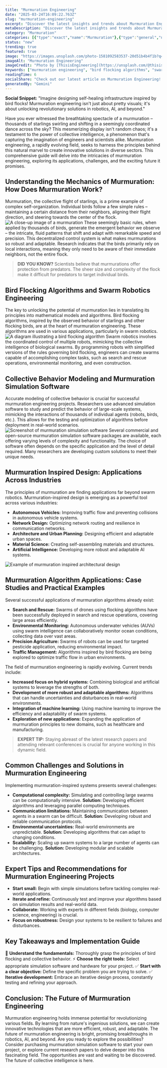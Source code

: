 ```yaml
---
title: "Murmuration Engineering"
date: "2025-03-24T16:09:22.763Z"
slug: "murmuration-engineering"
excerpt: "Discover the latest insights and trends about Murmuration Engineering. This comprehensive guide covers everything you need to know about Murmuration Engineering in 2025."
metaDescription: "Discover the latest insights and trends about Murmuration Engineering. This comprehensive guide covers everything you need to know about Murmuration Engine..."
category: "Murmuration"
categories: [{"type":"exact","name":"Murmuration"},{"type":"general","name":"Robotics"},{"type":"medium","name":"Swarm Robotics"},{"type":"specific","name":"Collective Behavior"},{"type":"niche","name":"Decentralized Control"}]
status: "new"
trending: true
featured: true
image: "https://images.unsplash.com/photo-1581092583537-20d51b4b4f1b?q=85&w=1200&fit=max&fm=webp&auto=compress"
imageAlt: "Murmuration Engineering"
imageCredit: "Photo by [ThisisEngineering](https://unsplash.com/@thisisengineering) on Unsplash"
keywords: ["murmuration engineering", "bird flocking algorithms", "swarm robotics engineering", "collective behavior modeling", "murmuration simulation software", "murmuration inspired design", "buy murmuration simulation", "murmuration algorithm applications", "how does murmuration work?", "murmuration engineering projects"]
readingTime: 6
socialShare: "Check out our latest article on Murmuration Engineering! Murmuration Engineering #murmuration engineering #bird flocking algorithms #swarm robotics engineering"
generatedBy: "Gemini"
---
```


**Social Snippet:**  "Imagine designing self-healing infrastructure inspired by bird flocks! Murmuration engineering isn't just about pretty visuals; it's about unlocking revolutionary solutions in robotics, AI, and beyond."

Have you ever witnessed the breathtaking spectacle of a murmuration – thousands of starlings swirling and shifting in a seemingly coordinated dance across the sky?  This mesmerizing display isn't random chaos; it's a testament to the power of collective intelligence, a phenomenon that's capturing the imagination of engineers and scientists alike.  Murmuration engineering, a rapidly evolving field, seeks to harness the principles behind this natural marvel to create innovative solutions in diverse sectors.  This comprehensive guide will delve into the intricacies of murmuration engineering, exploring its applications, challenges, and the exciting future it promises.

## Understanding the Mechanics of Murmuration: How Does Murmuration Work?

Murmuration, the collective flight of starlings, is a prime example of complex self-organization.  Individual birds follow a few simple rules – maintaining a certain distance from their neighbors, aligning their flight direction, and steering towards the center of the flock.  ![A close-up image of a murmuration](https://images.unsplash.com/photo-1581092583537-20d51b4b4f1b?q=85&w=1200&fit=max&fm=webp&auto=compress)  These seemingly basic rules, when applied by thousands of birds, generate the emergent behavior we observe – the intricate, fluid patterns that shift and adapt with remarkable speed and precision. This decentralized control system is what makes murmurations so robust and adaptable.  Research indicates that the birds primarily rely on local interactions, meaning they only need to be aware of their immediate neighbors, not the entire flock.

> **DID YOU KNOW?**  Scientists believe that murmurations offer protection from predators. The sheer size and complexity of the flock make it difficult for predators to target individual birds.

## Bird Flocking Algorithms and Swarm Robotics Engineering

The key to unlocking the potential of murmuration lies in translating its principles into mathematical models and algorithms.  Bird flocking algorithms, inspired by the observed behavior of starlings and other flocking birds, are at the heart of murmuration engineering.  These algorithms are used in various applications, particularly in swarm robotics.  ![A diagram illustrating a bird flocking algorithm](https://images.unsplash.com/photo-1581092580497-e0d23cbdf1dc?q=85&w=1200&fit=max&fm=webp&auto=compress)  Swarm robotics involves the coordinated control of multiple robots, mimicking the collective intelligence of biological swarms.  By programming robots with simplified versions of the rules governing bird flocking, engineers can create swarms capable of accomplishing complex tasks, such as search and rescue operations, environmental monitoring, and even construction.

## Collective Behavior Modeling and Murmuration Simulation Software

Accurate modeling of collective behavior is crucial for successful murmuration engineering projects.  Researchers use advanced simulation software to study and predict the behavior of large-scale systems, mimicking the interactions of thousands of individual agents (robots, birds, etc.). This allows for the testing and optimization of algorithms before deployment in real-world scenarios.  ![Screenshot of murmuration simulation software](https://images.unsplash.com/photo-1581092160562-40aa08e78837?q=85&w=1200&fit=max&fm=webp&auto=compress)  Several commercial and open-source murmuration simulation software packages are available, each offering varying levels of complexity and functionality.  The choice of software often depends on the specific application and the level of detail required.  Many researchers are developing custom solutions to meet their unique needs.

## Murmuration Inspired Design: Applications Across Industries

The principles of murmuration are finding applications far beyond swarm robotics.  Murmuration-inspired design is emerging as a powerful tool across various industries:

* **Autonomous Vehicles:**  Improving traffic flow and preventing collisions in autonomous vehicle systems.
* **Network Design:** Optimizing network routing and resilience in communication networks.
* **Architecture and Urban Planning:**  Designing efficient and adaptable urban spaces.
* **Material Science:** Creating self-assembling materials and structures.
* **Artificial Intelligence:** Developing more robust and adaptable AI systems.

![Example of murmuration inspired architectural design](https://images.unsplash.com/photo-1580982172477-9373ff52ae43?q=85&w=1200&fit=max&fm=webp&auto=compress)

##  Murmuration Algorithm Applications: Case Studies and Practical Examples

Several successful applications of murmuration algorithms already exist:

* **Search and Rescue:**  Swarms of drones using flocking algorithms have been successfully deployed in search and rescue operations, covering large areas efficiently.
* **Environmental Monitoring:**  Autonomous underwater vehicles (AUVs) using swarm intelligence can collaboratively monitor ocean conditions, collecting data over vast areas.
* **Precision Agriculture:**  Swarms of robots can be used for targeted pesticide application, reducing environmental impact.
* **Traffic Management:**  Algorithms inspired by bird flocking are being explored to optimize traffic flow in urban environments.



The field of murmuration engineering is rapidly evolving.  Current trends include:

* **Increased focus on hybrid systems:** Combining biological and artificial systems to leverage the strengths of both.
* **Development of more robust and adaptable algorithms:**  Algorithms that can handle uncertainties and disturbances in real-world environments.
* **Integration of machine learning:**  Using machine learning to improve the efficiency and adaptability of swarm systems.
* **Exploration of new applications:**  Expanding the application of murmuration principles to new domains, such as healthcare and manufacturing.

> **EXPERT TIP:**  Staying abreast of the latest research papers and attending relevant conferences is crucial for anyone working in this dynamic field.

## Common Challenges and Solutions in Murmuration Engineering

Implementing murmuration-inspired systems presents several challenges:

* **Computational complexity:** Simulating and controlling large swarms can be computationally intensive.  **Solution:**  Developing efficient algorithms and leveraging parallel computing techniques.
* **Communication limitations:**  Maintaining communication between agents in a swarm can be difficult.  **Solution:**  Developing robust and reliable communication protocols.
* **Environmental uncertainties:**  Real-world environments are unpredictable.  **Solution:**  Developing algorithms that can adapt to changing conditions.
* **Scalability:**  Scaling up swarm systems to a large number of agents can be challenging.  **Solution:**  Developing modular and scalable architectures.

## Expert Tips and Recommendations for Murmuration Engineering Projects

* **Start small:**  Begin with simple simulations before tackling complex real-world applications.
* **Iterate and refine:**  Continuously test and improve your algorithms based on simulation results and real-world data.
* **Collaborate:**  Working with experts in different fields (biology, computer science, engineering) is crucial.
* **Focus on robustness:**  Design your systems to be resilient to failures and disturbances.

## Key Takeaways and Implementation Guide

🔑 **Understand the fundamentals:**  Thoroughly grasp the principles of bird flocking and collective behavior.
⚡ **Choose the right tools:** Select appropriate simulation software and hardware for your project.
✅ **Start with a clear objective:** Define the specific problem you are trying to solve.
✅ **Iterative development:**  Embrace an iterative design process, constantly testing and refining your approach.

## Conclusion: The Future of Murmuration Engineering

Murmuration engineering holds immense potential for revolutionizing various fields.  By learning from nature's ingenious solutions, we can create innovative technologies that are more efficient, robust, and adaptable.  The future of murmuration engineering is bright, promising breakthroughs in robotics, AI, and beyond.  Are you ready to explore the possibilities?  Consider purchasing murmuration simulation software to start your own project, or explore current research papers to delve deeper into this fascinating field.  The opportunities are vast and waiting to be discovered.  The future of collective intelligence is here.
